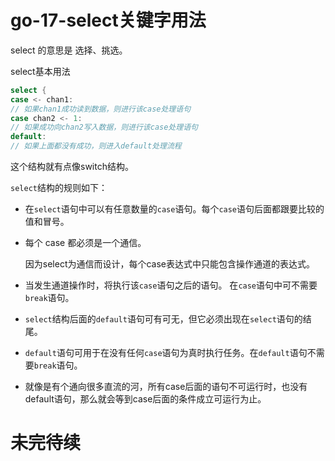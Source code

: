 # go-17-select关键字用法

select 的意思是 选择、挑选。

select基本用法

```go
select {
case <- chan1:
// 如果chan1成功读到数据，则进行该case处理语句
case chan2 <- 1:
// 如果成功向chan2写入数据，则进行该case处理语句
default:
// 如果上面都没有成功，则进入default处理流程
```

这个结构就有点像switch结构。



`select`结构的规则如下：

- 在`select`语句中可以有任意数量的`case`语句。每个`case`语句后面都跟要比较的值和冒号。

- 每个 case 都必须是一个通信。

  因为select为通信而设计，每个case表达式中只能包含操作通道的表达式。

- 当发生通道操作时，将执行该`case`语句之后的语句。 在`case`语句中可不需要`break`语句。
- `select`结构后面的`default`语句可有可无，但它必须出现在`select`语句的结尾。
- `default`语句可用于在没有任何`case`语句为真时执行任务。在`default`语句不需要`break`语句。
- 就像是有个通向很多直流的河，所有case后面的语句不可运行时，也没有default语句，那么就会等到case后面的条件成立可运行为止。



# 未完待续

